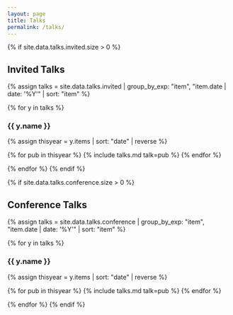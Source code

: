 ```yaml
---
layout: page
title: Talks
permalink: /talks/
---
```


{% if site.data.talks.invited.size > 0 %}

## Invited Talks

{% assign talks = site.data.talks.invited | group_by_exp: "item", "item.date | date: '%Y'" | sort: "item" %}

{% for y in talks %} 

### {{ y.name }}

{% assign thisyear = y.items | sort: "date" | reverse %}

{% for pub in thisyear %}
{% include talks.md talk=pub %}
{% endfor %}

{% endfor %}
{% endif %}

{% if site.data.talks.conference.size > 0 %}

## Conference Talks

{% assign talks = site.data.talks.conference | group_by_exp: "item", "item.date | date: '%Y'" | sort: "item" %}

{% for y in talks %} 

### {{ y.name }}

{% assign thisyear = y.items | sort: "date" | reverse %}

{% for pub in thisyear %}
{% include talks.md talk=pub %}
{% endfor %}

{% endfor %}
{% endif %}
